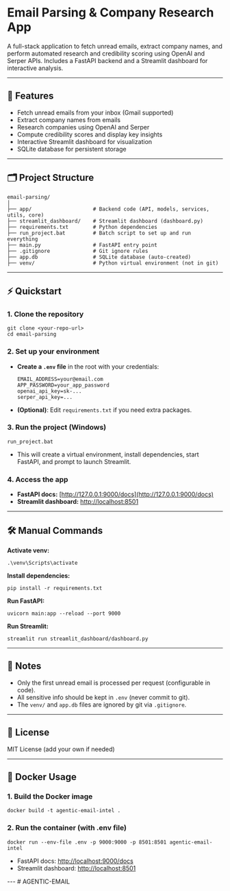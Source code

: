 # Email Parsing & Company Research App

A full-stack application to fetch unread emails, extract company names, and perform automated research and credibility scoring using OpenAI and Serper APIs. Includes a FastAPI backend and a Streamlit dashboard for interactive analysis.

---

## 🚀 Features
- Fetch unread emails from your inbox (Gmail supported)
- Extract company names from emails
- Research companies using OpenAI and Serper
- Compute credibility scores and display key insights
- Interactive Streamlit dashboard for visualization
- SQLite database for persistent storage

---

## 🗂️ Project Structure
```
email-parsing/
│
├── app/                    # Backend code (API, models, services, utils, core)
├── streamlit_dashboard/    # Streamlit dashboard (dashboard.py)
├── requirements.txt        # Python dependencies
├── run_project.bat         # Batch script to set up and run everything
├── main.py                 # FastAPI entry point
├── .gitignore              # Git ignore rules
├── app.db                  # SQLite database (auto-created)
├── venv/                   # Python virtual environment (not in git)
```

---

## ⚡ Quickstart

### 1. Clone the repository
```
git clone <your-repo-url>
cd email-parsing
```

### 2. Set up your environment
- **Create a `.env` file** in the root with your credentials:
  ```
  EMAIL_ADDRESS=your@email.com
  APP_PASSWORD=your_app_password
  openai_api_key=sk-...
  serper_api_key=...
  ```
- **(Optional)**: Edit `requirements.txt` if you need extra packages.

### 3. Run the project (Windows)
```
run_project.bat
```
- This will create a virtual environment, install dependencies, start FastAPI, and prompt to launch Streamlit.

### 4. Access the app
- **FastAPI docs:** [http://127.0.0.1:9000/docs](http://127.0.0.1:9000/docs)
- **Streamlit dashboard:** [http://localhost:8501](http://localhost:8501)

---

## 🛠️ Manual Commands

**Activate venv:**
```
.\venv\Scripts\activate
```
**Install dependencies:**
```
pip install -r requirements.txt
```
**Run FastAPI:**
```
uvicorn main:app --reload --port 9000
```
**Run Streamlit:**
```
streamlit run streamlit_dashboard/dashboard.py
```

---

## 📝 Notes
- Only the first unread email is processed per request (configurable in code).
- All sensitive info should be kept in `.env` (never commit to git).
- The `venv/` and `app.db` files are ignored by git via `.gitignore`.

---

## 📄 License
MIT License (add your own if needed) 

---

## 🐳 Docker Usage

### 1. Build the Docker image
```
docker build -t agentic-email-intel .
```

### 2. Run the container (with .env file)
```
docker run --env-file .env -p 9000:9000 -p 8501:8501 agentic-email-intel
```

- FastAPI docs: [http://localhost:9000/docs](http://localhost:9000/docs)
- Streamlit dashboard: [http://localhost:8501](http://localhost:8501)

--- #   A G E N T I C - E M A I L  
 